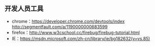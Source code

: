 ## 开发人员工具
* chrome：https://developer.chrome.com/devtools/index http://segmentfault.com/a/1190000000683599
* firefox：http://www.w3cschool.cc/firebug/firebug-tutorial.html
* IE：https://msdn.microsoft.com/zh-cn/library/ie/bg182632(v=vs.85)
